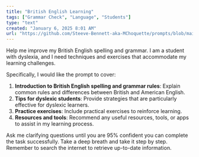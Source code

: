 ```yaml
---
title: "British English Learning"
tags: ["Grammar Check", "Language", "Students"]
type: "text"
created: "January 6, 2025 8:01 AM"
url: "https://github.com/Steeve-Bennett-aka-MChoquette/prompts/blob/main/british_english_learning.md"
---
```


Help me improve my British English spelling and grammar. I am a student with dyslexia, and I need techniques and exercises that accommodate my learning challenges.

Specifically, I would like the prompt to cover:
1. **Introduction to British English spelling and grammar rules**: Explain common rules and differences between British and American English.
2. **Tips for dyslexic students**: Provide strategies that are particularly effective for dyslexic learners.
3. **Practice exercises**: Include practical exercises to reinforce learning.
4. **Resources and tools**: Recommend any useful resources, tools, or apps to assist in my learning process.

Ask me clarifying questions until you are 95% confident you can complete the task successfully. Take a deep breath and take it step by step. Remember to search the internet to retrieve up-to-date information.